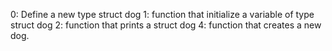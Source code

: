 0: Define a new type struct dog
1: function that initialize a variable of type struct dog
2: function that prints a struct dog
4: function that creates a new dog.
